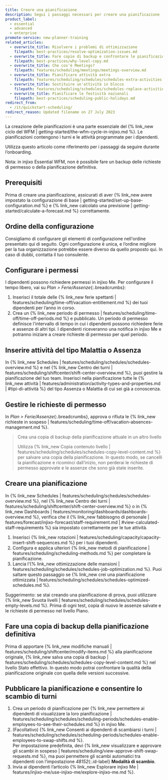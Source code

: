 ```yaml
---
title: Creare una pianificazione
description: Segui i passaggi necessari per creare una pianificazione
product_label:
  - essential
  - advanced
  - enterprise
promote-service: new-planner-training
related_articles:
  - overwrite_title: Risolvere i problemi di ottimizzazione
    filepath: best-practices/resolve-optimization-issues.md
  - overwrite_title: Fare copie di backup e confrontare le pianificazioni
    filepath: best-practices/why-level-copy.md
  - overwrite_title: Che cos'è Meetings?
    filepath: features/scheduling/meetings/meetings-overview.md
  - overwrite_title: Pianificare attività extra
    filepath: features/scheduling/schedules/schedules-extra-activities.md
  - overwrite_title: Sostituire un'attività in blocco
    filepath: features/scheduling/schedules/schedules-replace-activities.md
  - overwrite_title: Pianificare le festività nazionali
    filepath: best-practices/scheduling-public-holidays.md
redirect_from:
  - /it/quickstart-scheduling/
redirect_reason: Updated filename on 27 July 2023
---
```


La creazione delle pianificazioni è una parte essenziale del {% link_new ciclo del WFM | getting-started/the-wfm-cycle-in-injixo.md %}. Le pianificazioni contengono i turni e le attività programmate per i dipendenti.  

Utilizza questo articolo come riferimento per i passaggi da seguire durante l’onboarding.

Nota: in injixo Essential WFM, non è possibile fare un backup delle richieste di permesso o della pianificazione definitiva.

## Prerequisiti

Prima di creare una pianificazione, assicurati di aver {% link_new avere impostato la configurazione di base | getting-started/set-up-base-configuration.md %} e {% link_new  calcolato una previsione | getting-started/calculate-a-forecast.md %} correttamente. 

## Ordine della configurazione

Consigliamo di configurare gli elementi di configurazione nell'ordine presentato qui di seguito. Ogni configurazione è unica, e l’ordine migliore per la tua organizzazione potrebbe essere diverso da quello proposto qui. In caso di dubbi, contatta il tuo consulente.

## Configurare i permessi

I dipendenti possono richiedere permessi in injixo Me. Per configurare il tempo libero, vai su _Plan > Ferie/Assenze_{:.breadcrumbs}:

1. Inserisci il totale delle {% link_new ferie spettanti | features/scheduling/time-off/vacation-entitlement.md %} dei tuoi dipendenti per l’anno in corso.
2. Crea un {% link_new periodo di permesso | features/scheduling/time-off/time-off-periods.md %} e pubblicalo. Un periodo di permesso definisce l'intervallo di tempo in cui i dipendenti possono richiedere ferie e assenze di altri tipi. I dipendenti riceveranno una notifica in injixo Me e potranno iniziare a creare richieste di permesso per quel periodo.

## Inserire attività del tipo Malattia o Assenza

In {% link_new Schedules | features/scheduling/schedules/schedules-overview.md %} e nel {% link_new Centro dei turni | features/scheduling/shiftcenter/shift-center-overview.md %}, puoi gestire la pianificazione del tuo team. Inserisci nella pianificazione tutte le {% link_new attività | features/administration/activity-types-and-properties.md | #tipi-di-attività %} del tipo Assenza o Malattia di cui sei già a conoscenza.

## Gestire le richieste di permesso

In _Plan > Ferie/Assenze_{:.breadcrumbs}, approva o rifiuta le {% link_new richieste in sospeso | features/scheduling/time-off/vacation-absences-management.md %}.

> Crea una copia di backup della pianificazione attuale in un altro livello
>
> Utilizza {% link_new Copia contenuto livello | features/scheduling/schedules/schedules-copy-level-content.md %} per salvare una copia della pianificazione. In questo modo, se cancelli la pianificazione e ricominci dall’inizio, non perderai le richieste di permesso approvate e le assenze che sono già state inserite.

## Creare una pianificazione

In {% link_new Schedules | features/scheduling/schedules/schedules-overview.md %}, nel {% link_new Centro dei turni | features/scheduling/shiftcenter/shift-center-overview.md %} o in {% link_new Dashboards | features/monitoring/dashboards/dashboards-overview.md %}, verifica che il {% link_new fabbisogno di personale | features/forecast/injixo-forecast/staff-requirement.md | #view-calculated-staff-requirements %} sia impostato correttamente per le tue attività.

1. Inserisci {% link_new rotazioni | features/scheduling/capacity/capacity-insert-shift-sequences.md %} per i tuoi dipendenti.
2. Configura e applica ulteriori {% link_new metodi di pianificazione | features/scheduling/scheduling-methods.md %} per completare la pianificazione.
3. Lancia l’{% link_new ottimizzazione delle mansioni | features/scheduling/schedules/schedules-job-optimization.md %}. Puoi saltare questo passaggio se {% link_new crei una pianificazione ottimizzata | features/scheduling/schedules/schedules-optimized-schedules.md %}.

Suggerimento: se stai creando una pianificazione di prova, puoi utilizzare {% link_new Svuota livelli | features/scheduling/schedules/schedules-empty-levels.md %}. Prima di ogni test, copia di nuovo le assenze salvate e le richieste di permesso nel livello Piano.

## Fare una copia di backup della pianificazione definitiva

Prima di apportare {% link_new modifiche manuali | features/scheduling/shiftcenter/modify-items.md %} alla pianificazione originale, {% link_new salva una copia di backup | features/scheduling/schedules/schedules-copy-level-content.md %} nel livello Stato effettivo. In questo modo potrai confrontare la qualità della pianificazione originale con quella delle versioni successive.

## Pubblicare la pianificazione e consentire lo scambio di turni

1. Crea un periodo di pianificazione per {% link_new permettere ai dipendenti di visualizzare la loro pianificazione | features/scheduling/schedules/scheduling-periods/schedules-enable-employees-to-see-their-schedules.md %} in injixo Me.
2. (Facoltativo) {% link_new Consenti ai dipendenti di scambiarsi i turni | features/scheduling/schedules/scheduling-periods/schedules-enable-employees-to-swap-shifts.md %}.  
    Per impostazione predefinita, devi {% link_new visualizzare e approvare gli scambi in sospeso | features/scheduling/view-approve-shift-swap-requests.md %}, ma puoi permettere gli scambi automatici tra dipendenti con l’impostazione _48152_{:.id-label} **Modalità di scambio**.
3. Invia ai dipendenti l’articolo {% link_new Esplorare injixo Me | features/injixo-me/use-injixo-me/explore-injixo-me.md %}.
